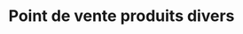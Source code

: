 ---
title: "Point de vente produits divers"
url: /gueckedou/point-de-vente-produits-divers-4/
shop: Lebensmittel
---